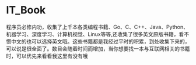 # IT_Book
程序员必修内功，收集了上千本各类编程书籍、Go、C、C++、Java、Python、机器学习、深度学习、计算机视觉、Linux等等,还收集了很多英文原版书籍，看不惯中文的也可以选择英文哦。这些书籍都是我经过平时的积累，到处收集下来的，可以说是很全面了。数目会随着时间而增加，当你想要找一本与互联网相关的书籍时，可以优先来看看我这里有没有哦

